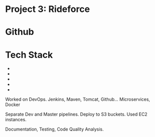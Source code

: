 # Project 3: Rideforce

# Github

# Tech Stack
 + 
 + 
 + 
 + 
 + 

Worked on DevOps. Jenkins, Maven, Tomcat, Github...
Microservices, Docker

Separate Dev and Master pipelines.
Deploy to S3 buckets.
Used EC2 instances.

Documentation, Testing, Code Quality Analysis.
